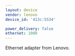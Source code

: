 ```yaml
---
layout: device
vendor: lenovo
device_id: '413c:5534'

power_delivery: false
ethernet: 1000
---
```


Ethernet adapter from Lenovo.